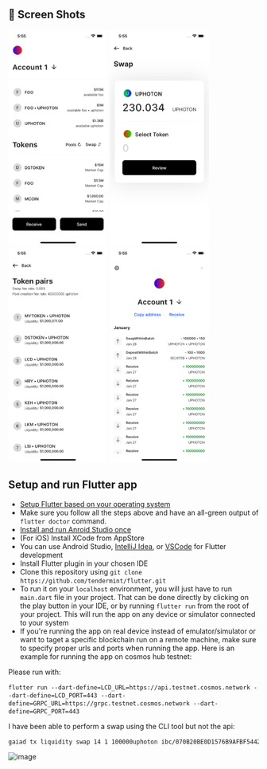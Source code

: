 ## 📸 Screen Shots

<p float="left">
<img src="https://github.com/Zfinix/tendermint_starport/blob/master/1.png?raw=true" width="200">
<img src="https://github.com/Zfinix/tendermint_starport/blob/master/2.png?raw=true" width="200">
<img src="https://github.com/Zfinix/tendermint_starport/blob/master/3.png?raw=true" width="200">
<img src="https://github.com/Zfinix/tendermint_starport/blob/master/4.png?raw=true" width="200">
</p>

## Setup and run Flutter app

- [Setup Flutter based on your operating system](https://flutter.dev/docs/get-started/install)
- Make sure you follow all the steps above and have an all-green output of `flutter doctor` command.
- [Install and run Anroid Studio once](https://developer.android.com/studio/install)
- (For iOS) Install XCode from AppStore
- You can use Android Studio, [IntelliJ Idea](https://www.jetbrains.com/idea/download), or [VSCode](https://code.visualstudio.com/download) for Flutter development
- Install Flutter plugin in your chosen IDE
- Clone this repository using `git clone https://github.com/tendermint/flutter.git`
- To run it on your `localhost` environment, you will just have to run `main.dart` file in your project. That can be done directly by clicking on the play button in your IDE, or by running `flutter run` from the root of your project. This will run the app on any device or simulator connected to your system
- If you're running the app on real device instead of emulator/simulator or want to taget a specific blockchain run on a remote machine, make sure to specify proper urls and ports when running the app. Here is an example for running the app on cosmos hub testnet:

Please run with:
```
flutter run --dart-define=LCD_URL=https://api.testnet.cosmos.network --dart-define=LCD_PORT=443 --dart-define=GRPC_URL=https://grpc.testnet.cosmos.network --dart-define=GRPC_PORT=443
```

I have been able to perform a swap using the CLI tool but not the api:

```bash
gaiad tx liquidity swap 14 1 100000uphoton ibc/070B20BE0D1576B9AFBF54428BDF092B26B0D43B84D0EF1E779CBE8240000355 1000 0.003 --from alice --chain-id cosmoshub-testnet --gas-prices "0.03uphoton" --node https://testnet.cosmos.network:443
```

![image](https://user-images.githubusercontent.com/25801929/151596206-644eb8e5-8560-4858-9701-61828b28731e.png)
